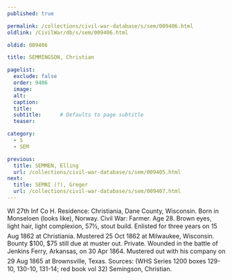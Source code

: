 ```yaml
---
published: true

permalink: /collections/civil-war-database/s/sem/009406.html
oldlink: /CivilWar/db/s/sem/009406.html

oldid: 009406

title: SEMMINGSON, Christian

pagelist:
  exclude: false
  order: 9406
  image: 
  alt:
  caption:
  title:
  subtitle:      # Defaults to page subtitle
  teaser:

category: 
  - S 
  - SEM

previous:
  title: SEMMEN, Elling
  url: /collections/civil-war-database/s/sem/009405.html  
next:
  title: SEMNI (?), Greger
  url: /collections/civil-war-database/s/sem/009407.html   
---
```

WI 27th Inf Co H. Residence: Christiania, Dane County, Wisconsin. Born in Monseloen (looks like), Norway. Civil War: Farmer. Age 28. Brown eyes, light hair, light complexion, 5&#146;7&frac12;&#148;, stout build. Enlisted for three years on 15 Aug 1862 at Christiania. Mustered 25 Oct 1862 at Milwaukee, Wisconsin. Bounty $100, $75 still due at muster out. Private. Wounded in the battle of Jenkins&#146; Ferry, Arkansas, on 30 Apr 1864. Mustered out with his company on 29 Aug 1865 at Brownsville, Texas. Sources: (WHS Series 1200 boxes 129-10, 130-10, 131-14; red book vol 32) &#147;Semingson, Christian&#148;.